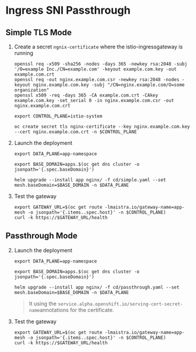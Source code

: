 # Ingress SNI Passthrough

## Simple TLS Mode

1. Create a secret `ngnix-certificate` where the istio-ingressgateway is running
    ```
    openssl req -x509 -sha256 -nodes -days 365 -newkey rsa:2048 -subj '/O=example Inc./CN=example.com' -keyout example.com.key -out example.com.crt
    openssl req -out nginx.example.com.csr -newkey rsa:2048 -nodes -keyout nginx.example.com.key -subj "/CN=nginx.example.com/O=some organization"
    openssl x509 -req -days 365 -CA example.com.crt -CAkey example.com.key -set_serial 0 -in nginx.example.com.csr -out nginx.example.com.crt

    export CONTROL_PLANE=istio-system

    oc create secret tls nginx-certificate --key nginx.example.com.key --cert nginx.example.com.crt -n $CONTROL_PLANE
    ```

2. Launch the deployment
    ```
    export DATA_PLANE=app-namespace

    export BASE_DOMAIN=apps.$(oc get dns cluster -o jsonpath='{.spec.baseDomain}')

    helm upgrade --install app nginx/ -f cd/simple.yaml --set mesh.baseDomain=$BASE_DOMAIN -n $DATA_PLANE
    ```

3. Test the gateway

    ```
    export GATEWAY_URL=$(oc get route -lmaistra.io/gateway-name=app-mesh -o jsonpath='{.items..spec.host}' -n $CONTROL_PLANE)
    curl -k https://$GATEWAY_URL/health
    ```

## Passthrough Mode

2. Launch the deployment
    ```
    export DATA_PLANE=app-namespace

    export BASE_DOMAIN=apps.$(oc get dns cluster -o jsonpath='{.spec.baseDomain}')

    helm upgrade --install app nginx/ -f cd/passthrough.yaml --set mesh.baseDomain=$BASE_DOMAIN -n $DATA_PLANE
    ```
    >
    > It using the `service.alpha.openshift.io/serving-cert-secret-name`annotations for the certificate.
    > 
    
3. Test the gateway

    ```
    export GATEWAY_URL=$(oc get route -lmaistra.io/gateway-name=app-mesh -o jsonpath='{.items..spec.host}' -n $CONTROL_PLANE)
    curl -k https://$GATEWAY_URL/health
    ```
